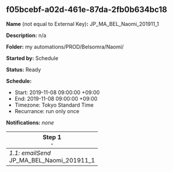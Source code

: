 ## f05bcebf-a02d-461e-87da-2fb0b634bc18

**Name** (not equal to External Key)**:** JP_MA_BEL_Naomi_201911_1

**Description:** n/a

**Folder:** my automations/PROD/Belsomra/Naomi/

**Started by:** Schedule

**Status:** Ready

**Schedule:**

* Start: 2019-11-08 09:00:00 +09:00
* End: 2019-11-08 09:00:00 +09:00
* Timezone: Tokyo Standard Time
* Recurrance: run only once

**Notifications:** _none_


| Step 1<br>_<small>-</small>_ |
| --- |
| _1.1: emailSend_<br>JP_MA_BEL_Naomi_201911_1 |
